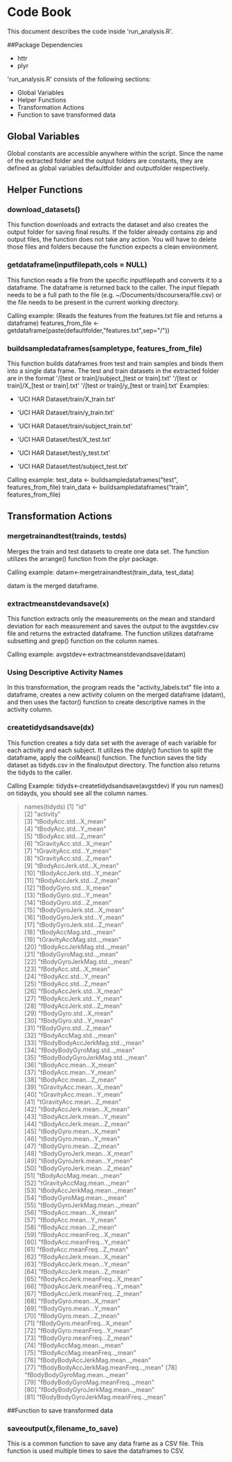 # Code Book

This document describes the code inside 'run_analysis.R'.

##Package Dependencies
* httr
* plyr

'run_analysis.R' consists of the following sections:

* Global Variables
* Helper Functions
* Transformation Actions
* Function to save transformed data

## Global Variables
Global constants are accessible anywhere within the script. Since the name of the extracted folder and the output folders are constants, they are defined as global variables defaultfolder and outputfolder respectively.

## Helper Functions

### download_datasets()
This function downloads and extracts the dataset and also creates the output folder for saving final results. If the folder already contains zip and output files, the function does not take any action. You will have to delete those files and folders because the function expects a clean environment.

### getdataframe(inputfilepath,cols = NULL)
This function reads a file from the specific inputfilepath and converts it to a dataframe. The dataframe is returned back to the caller. The input filepath needs to be a full path to the file (e.g. ~/Documents/dscoursera/file.csv) or the file needs to be present in the current working directory.

Calling example:
(Reads the features from the features.txt file and returns a dataframe)
features_from_file <- getdataframe(paste(defaultfolder,"features.txt",sep="/"))

### buildsampledataframes(sampletype, features_from_file)
This function builds dataframes from test and train samples and binds them into a single data frame.
The test and train datasets in the extracted folder are in the format
'/[test or train]/subject_[test or train].txt'
'/[test or train]/X_[test or train].txt'
'/[test or train]/y_[test or train].txt'
Examples:

* 'UCI HAR Dataset/train/X_train.txt'
* 'UCI HAR Dataset/train/y_train.txt'
* 'UCI HAR Dataset/train/subject_train.txt'

* 'UCI HAR Dataset/test/X_test.txt'
* 'UCI HAR Dataset/test/y_test.txt'
* 'UCI HAR Dataset/test/subject_test.txt'

Calling example:
test_data <- buildsampledataframes("test", features_from_file)
train_data <- buildsampledataframes("train", features_from_file)

## Transformation Actions

### mergetrainandtest(trainds, testds)
Merges the train and test datasets to create one data set. The function utilizes the arrange() function from the plyr package.

Calling example:
datam<-mergetrainandtest(train_data, test_data)

datam is the merged dataframe.

### extractmeanstdevandsave(x)
This function extracts only the measurements on the mean and standard deviation for each measurement and saves the output to the avgstdev.csv file and returns the extracted dataframe. The function utilizes dataframe subsetting and grep() function on the column names.

Calling example:
avgstdev<-extractmeanstdevandsave(datam)

### Using Descriptive Activity Names
In this transformation, the program reads the "activity_labels.txt" file into a dataframe, creates a new activity column on the merged dataframe (datam), and then uses the factor() function to create descriptive names in the activity column. 

### createtidydsandsave(dx)
This function creates a tidy data set with the average of each variable for each activity and each subject. It utilizes the ddply() function to split the dataframe, apply the colMeans() function. The function saves the tidy dataset as tidyds.csv in the finaloutput directory. The function also returns the tidyds to the caller.

Calling Example:
tidyds<-createtidydsandsave(avgstdev)
If you run names() on tidayds, you should see all the column names.
> names(tidyds)
 [1] "id"                                  
 [2] "activity"                            
 [3] "tBodyAcc.std...X_mean"               
 [4] "tBodyAcc.std...Y_mean"               
 [5] "tBodyAcc.std...Z_mean"               
 [6] "tGravityAcc.std...X_mean"            
 [7] "tGravityAcc.std...Y_mean"            
 [8] "tGravityAcc.std...Z_mean"            
 [9] "tBodyAccJerk.std...X_mean"           
[10] "tBodyAccJerk.std...Y_mean"           
[11] "tBodyAccJerk.std...Z_mean"           
[12] "tBodyGyro.std...X_mean"              
[13] "tBodyGyro.std...Y_mean"              
[14] "tBodyGyro.std...Z_mean"              
[15] "tBodyGyroJerk.std...X_mean"          
[16] "tBodyGyroJerk.std...Y_mean"          
[17] "tBodyGyroJerk.std...Z_mean"          
[18] "tBodyAccMag.std.._mean"              
[19] "tGravityAccMag.std.._mean"           
[20] "tBodyAccJerkMag.std.._mean"          
[21] "tBodyGyroMag.std.._mean"             
[22] "tBodyGyroJerkMag.std.._mean"         
[23] "fBodyAcc.std...X_mean"               
[24] "fBodyAcc.std...Y_mean"               
[25] "fBodyAcc.std...Z_mean"               
[26] "fBodyAccJerk.std...X_mean"           
[27] "fBodyAccJerk.std...Y_mean"           
[28] "fBodyAccJerk.std...Z_mean"           
[29] "fBodyGyro.std...X_mean"              
[30] "fBodyGyro.std...Y_mean"              
[31] "fBodyGyro.std...Z_mean"              
[32] "fBodyAccMag.std.._mean"              
[33] "fBodyBodyAccJerkMag.std.._mean"      
[34] "fBodyBodyGyroMag.std.._mean"         
[35] "fBodyBodyGyroJerkMag.std.._mean"     
[36] "tBodyAcc.mean...X_mean"              
[37] "tBodyAcc.mean...Y_mean"              
[38] "tBodyAcc.mean...Z_mean"              
[39] "tGravityAcc.mean...X_mean"           
[40] "tGravityAcc.mean...Y_mean"           
[41] "tGravityAcc.mean...Z_mean"           
[42] "tBodyAccJerk.mean...X_mean"          
[43] "tBodyAccJerk.mean...Y_mean"          
[44] "tBodyAccJerk.mean...Z_mean"          
[45] "tBodyGyro.mean...X_mean"             
[46] "tBodyGyro.mean...Y_mean"             
[47] "tBodyGyro.mean...Z_mean"             
[48] "tBodyGyroJerk.mean...X_mean"         
[49] "tBodyGyroJerk.mean...Y_mean"         
[50] "tBodyGyroJerk.mean...Z_mean"         
[51] "tBodyAccMag.mean.._mean"             
[52] "tGravityAccMag.mean.._mean"          
[53] "tBodyAccJerkMag.mean.._mean"         
[54] "tBodyGyroMag.mean.._mean"            
[55] "tBodyGyroJerkMag.mean.._mean"        
[56] "fBodyAcc.mean...X_mean"              
[57] "fBodyAcc.mean...Y_mean"              
[58] "fBodyAcc.mean...Z_mean"              
[59] "fBodyAcc.meanFreq...X_mean"          
[60] "fBodyAcc.meanFreq...Y_mean"          
[61] "fBodyAcc.meanFreq...Z_mean"          
[62] "fBodyAccJerk.mean...X_mean"          
[63] "fBodyAccJerk.mean...Y_mean"          
[64] "fBodyAccJerk.mean...Z_mean"          
[65] "fBodyAccJerk.meanFreq...X_mean"      
[66] "fBodyAccJerk.meanFreq...Y_mean"      
[67] "fBodyAccJerk.meanFreq...Z_mean"      
[68] "fBodyGyro.mean...X_mean"             
[69] "fBodyGyro.mean...Y_mean"             
[70] "fBodyGyro.mean...Z_mean"             
[71] "fBodyGyro.meanFreq...X_mean"         
[72] "fBodyGyro.meanFreq...Y_mean"         
[73] "fBodyGyro.meanFreq...Z_mean"         
[74] "fBodyAccMag.mean.._mean"             
[75] "fBodyAccMag.meanFreq.._mean"         
[76] "fBodyBodyAccJerkMag.mean.._mean"     
[77] "fBodyBodyAccJerkMag.meanFreq.._mean" 
[78] "fBodyBodyGyroMag.mean.._mean"        
[79] "fBodyBodyGyroMag.meanFreq.._mean"    
[80] "fBodyBodyGyroJerkMag.mean.._mean"    
[81] "fBodyBodyGyroJerkMag.meanFreq.._mean"

##Function to save transformed data

### saveoutput(x,filename_to_save)
This is a common function to save any data frame as a CSV file. This function is used multiple times to save the dataframes to CSV.

